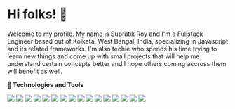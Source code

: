 # Hi folks! 👋
Welcome to my profile. My name is Supratik Roy and I'm a Fullstack Engineer based out of Kolkata, West Bengal, India, specializing in Javascript and its related frameworks. I'm also techie who spends his time trying to learn new things and come up with small projects that will help me understand certain concepts better and I hope others coming accross them will benefit as well.

**:wrench: Technologies and Tools**

![](https://img.shields.io/badge/OS-Windows-informational?style=flat&logo=windows&logoColor=white&color=2bbc8a) ![](https://img.shields.io/badge/OS-Linux-informational?style=flat&logo=linux&logoColor=white&color=2bbc8a) ![](https://img.shields.io/badge/Editor-VS_Code-informational?style=flat&logo=visualstudiocode&logoColor=white&color=2bbc8a) ![](https://img.shields.io/badge/Code-Node_JS-informational?style=flat&logo=nodedotjs&logoColor=white&color=2bbc8a) ![](https://img.shields.io/badge/Code-JavaScript-informational?style=flat&logo=javascript&logoColor=white&color=2bbc8a) ![](https://img.shields.io/badge/Code-Angular-informational?style=flat&logo=angular&logoColor=white&color=2bbc8a) ![](https://img.shields.io/badge/Code-React-informational?style=flat&logo=react&logoColor=white&color=2bbc8a) ![](https://img.shields.io/badge/Code-Electron-informational?style=flat&logo=electron&logoColor=white&color=2bbc8a) ![](https://img.shields.io/badge/Shell-Windows_Terminal-informational?style=flat&logo=windowsterminal&logoColor=white&color=2bbc8a) ![](https://img.shields.io/badge/Shell-Bash-informational?style=flat&logo=gnubash&logoColor=white&color=2bbc8a) ![](https://img.shields.io/badge/Tools-MySQL-informational?style=flat&logo=mysql&logoColor=white&color=2bbc8a) ![](https://img.shields.io/badge/Tools-MongoDB-informational?style=flat&logo=mongodb&logoColor=white&color=2bbc8a) ![](https://img.shields.io/badge/Tools-PostgreSQL-informational?style=flat&logo=postgresql&logoColor=white&color=2bbc8a) ![](https://img.shields.io/badge/Tools-Docker-informational?style=flat&logo=docker&logoColor=white&color=2bbc8a) ![](https://img.shields.io/badge/Cloud-AWS-informational?style=flat&logo=amazonaws&logoColor=white&color=2bbc8a) ![](https://img.shields.io/badge/Cloud-Heroku-informational?style=flat&logo=heroku&logoColor=white&color=2bbc8a)
